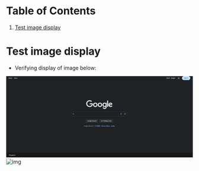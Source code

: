
# Table of Contents

1.  [Test image display](#org29cbe0f)



<a id="org29cbe0f"></a>

# Test image display

-   Verifying display of image below:

![img](images/sc1.png "image png")
![img](images/sc2.jpg "image jpg")